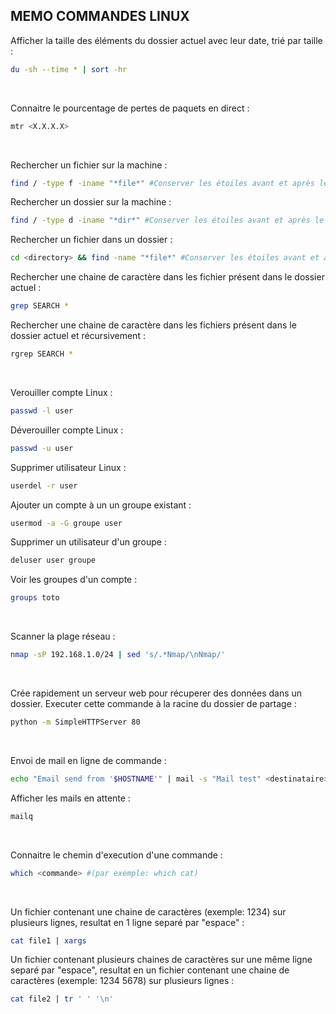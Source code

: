 ## MEMO COMMANDES LINUX


Afficher la taille des éléments du dossier actuel avec leur date, trié par taille :
```bash
du -sh --time * | sort -hr
```
<br/>

Connaitre le pourcentage de pertes de paquets en direct :
```bash
mtr <X.X.X.X>
```
<br/>

Rechercher un fichier sur la machine : 
```bash
find / -type f -iname "*file*" #Conserver les étoiles avant et après le nom du fichier
```
Rechercher un dossier sur la machine :
```bash
find / -type d -iname "*dir*" #Conserver les étoiles avant et après le nom du dossier
```
Rechercher un fichier dans un dossier :
```bash
cd <directory> && find -name "*file*" #Conserver les étoiles avant et après le nom du fichier
```
Rechercher une chaine de caractère dans les fichier présent dans le dossier actuel :
```bash
grep SEARCH *
```
Rechercher une chaine de caractère dans les fichiers présent dans le dossier actuel et récursivement :
```bash
rgrep SEARCH *
```
<br/>

Verouiller compte Linux : 
```bash
passwd -l user
```
Déverouiller compte Linux :
```bash
passwd -u user
```
Supprimer utilisateur Linux :
```bash
userdel -r user
```
Ajouter un compte à un un groupe existant :
```bash
usermod -a -G groupe user
```
Supprimer un utilisateur d'un groupe : 
```bash
deluser user groupe
```
Voir les groupes d'un compte :
```bash
groups toto
```
<br/>

Scanner la plage réseau : 
```bash
nmap -sP 192.168.1.0/24 | sed 's/.*Nmap/\nNmap/'
```
<br/>

Crée rapidement un serveur web pour récuperer des données dans un dossier.
Executer cette commande à la racine du dossier de partage :
```bash
python -m SimpleHTTPServer 80
```
<br/>

Envoi de mail en ligne de commande :
```bash
echo "Email send from '$HOSTNAME'" | mail -s "Mail test" <destinataire>@domain.com
```
Afficher les mails en attente : 
```bash
mailq
```
<br/>

Connaitre le chemin d'execution d'une commande :
```bash
which <commande> #(par exemple: which cat)
```
<br/>

Un fichier contenant une chaine de caractères (exemple: 1234) sur plusieurs lignes, resultat en 1 ligne separé par "espace" :
```bash
cat file1 | xargs
```
Un fichier contenant plusieurs chaines de caractères sur une même ligne separé par "espace", resultat en un fichier contenant une chaine de caractères (exemple: 1234 5678) sur plusieurs lignes :
```bash
cat file2 | tr ' ' '\n'
```
